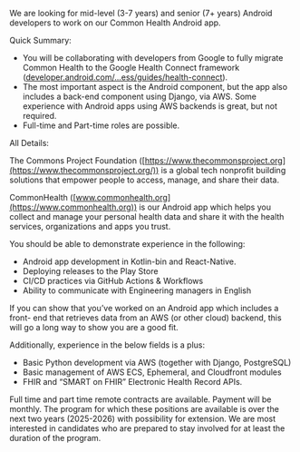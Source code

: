 We are looking for mid-level (3-7 years) and senior (7+ years) Android
developers to work on our Common Health Android app.

Quick Summary:

  * You will be collaborating with developers from Google to fully migrate Common Health to the Google Health Connect framework ([developer.android.com/...​ess/guides/health-connect](https://developer.android.com/health-and-fitness/guides/health-connect)).
  * The most important aspect is the Android component, but the app also includes a back-end component using Django, via AWS. Some experience with Android apps using AWS backends is great, but not required.
  * Full-time and Part-time roles are possible.

All Details:

The Commons Project Foundation
([https://www.thecommonsproject.org](https://www.thecommonsproject.org/)) is a
global tech nonprofit building solutions that empower people to access,
manage, and share their data.

CommonHealth ([www.commonhealth.org](https://www.commonhealth.org)) is our
Android app which helps you collect and manage your personal health data and
share it with the health services, organizations and apps you trust.

You should be able to demonstrate experience in the following:

  * Android app development in Kotlin-bin and React-Native.
  * Deploying releases to the Play Store
  * CI/CD practices via GitHub Actions & Workflows
  * Ability to communicate with Engineering managers in English

If you can show that you’ve worked on an Android app which includes a front-
end that retrieves data from an AWS (or other cloud) backend, this will go a
long way to show you are a good fit.

Additionally, experience in the below fields is a plus:

  * Basic Python development via AWS (together with Django, PostgreSQL)
  * Basic management of AWS ECS, Ephemeral, and Cloudfront modules
  * FHIR and “SMART on FHIR” Electronic Health Record APIs.

Full time and part time remote contracts are available. Payment will be
monthly. The program for which these positions are available is over the next
two years (2025-2026) with possibility for extension. We are most interested
in candidates who are prepared to stay involved for at least the duration of
the program.